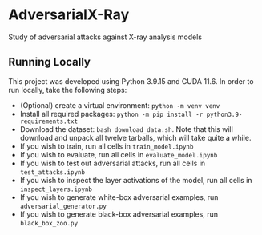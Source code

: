 # AdversarialX-Ray
Study of adversarial attacks against X-ray analysis models

## Running Locally
This project was developed using Python 3.9.15 and CUDA 11.6. In order to run locally, take the following steps:
- (Optional) create a virtual environment: `python -m venv venv`
- Install all required packages: `python -m pip install -r python3.9-requirements.txt`
- Download the dataset: `bash download_data.sh`. Note that this will download and unpack all twelve tarballs, which will take quite a while.
- If you wish to train, run all cells in `train_model.ipynb`
- If you wish to evaluate, run all cells in `evaluate_model.ipynb`
- If you wish to test out adversarial attacks, run all cells in `test_attacks.ipynb`
- If you wish to inspect the layer activations of the model, run all cells in `inspect_layers.ipynb`
- If you wish to generate white-box adversarial examples, run `adversarial_generator.py`
- If you wish to generate black-box adversarial examples, run `black_box_zoo.py`